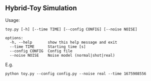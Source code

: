 ## Hybrid-Toy Simulation

Usage:
```
toy.py [-h] [--time TIME] [--config CONFIG] [--noise NOISE]

options:
  -h, --help       show this help message and exit
  --time TIME      Starting time [s]
  --config CONFIG  Config file
  --noise NOISE    Noise model (normal|shot|real)
```

E.g.
```
python toy.py --config config.py --noise real --time 1675908556
```